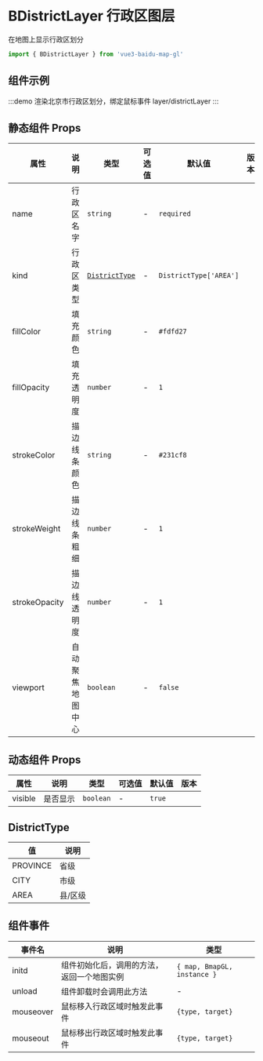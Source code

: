 # BDistrictLayer 行政区图层 <Badge type="tip" text="^1.1.2" />

在地图上显示行政区划分

```ts
import { BDistrictLayer } from 'vue3-baidu-map-gl'
```

## 组件示例

:::demo 渲染北京市行政区划分，绑定鼠标事件
layer/districtLayer
:::

## 静态组件 Props

| 属性          | 说明             | 类型                            | 可选值 | 默认值                 | 版本                               |
| ------------- | ---------------- | ------------------------------- | ------ | ---------------------- | ---------------------------------- |
| name          | 行政区名字       | `string`                        | -      | `required`             |                                    |
| kind          | 行政区类型       | [`DistrictType`](#districttype) | -      | `DistrictType['AREA']` |                                    |
| fillColor     | 填充颜色         | `string`                        | -      | `#fdfd27`              |                                    |
| fillOpacity   | 填充透明度       | `number`                        | -      | `1`                    |                                    |
| strokeColor   | 描边线条颜色     | `string`                        | -      | `#231cf8`              |                                    |
| strokeWeight  | 描边线条粗细     | `number`                        | -      | `1`                    | <Badge type="tip" text="^2.4.0" /> |
| strokeOpacity | 描边线透明度     | `number`                        | -      | `1`                    | <Badge type="tip" text="^2.4.0" /> |
| viewport      | 自动聚焦地图中心 | `boolean`                       | -      | `false`                |                                    |

## 动态组件 Props

| 属性    | 说明     | 类型      | 可选值 | 默认值 | 版本                               |
| ------- | -------- | --------- | ------ | ------ | ---------------------------------- |
| visible | 是否显示 | `boolean` | -      | `true` | <Badge type="tip" text="^2.2.0" /> |

## DistrictType

| 值       | 说明    |
| -------- | ------- |
| PROVINCE | 省级    |
| CITY     | 市级    |
| AREA     | 县/区级 |

## 组件事件

| 事件名    | 说明                                       | 类型                        |
| --------- | ------------------------------------------ | --------------------------- |
| initd     | 组件初始化后，调用的方法，返回一个地图实例 | `{ map, BmapGL, instance }` |
| unload    | 组件卸载时会调用此方法                     | -                           |
| mouseover | 鼠标移入行政区域时触发此事件               | `{type, target}`            |
| mouseout  | 鼠标移出行政区域时触发此事件               | `{type, target}`            |
